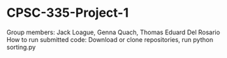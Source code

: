 # CPSC-335-Project-1
Group members: Jack Loague, Genna Quach, Thomas Eduard Del Rosario
How to run submitted code: Download or clone repositories, run python sorting.py
